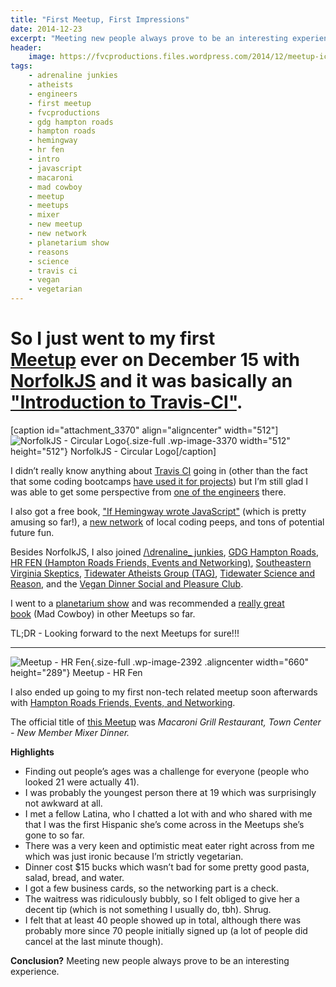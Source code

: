 ```yaml
---
title: "First Meetup, First Impressions"
date: 2014-12-23
excerpt: "Meeting new people always prove to be an interesting experience."
header:
    image: https://fvcproductions.files.wordpress.com/2014/12/meetup-icon.png?w=1024&h=435&crop=1
tags:
    - adrenaline junkies
    - atheists
    - engineers
    - first meetup
    - fvcproductions
    - gdg hampton roads
    - hampton roads
    - hemingway
    - hr fen
    - intro
    - javascript
    - macaroni
    - mad cowboy
    - meetup
    - meetups
    - mixer
    - new meetup
    - new network
    - planetarium show
    - reasons
    - science
    - travis ci
    - vegan
    - vegetarian
---
```


So I just went to my first [Meetup](https://meetup.com) ever on December 15 with [NorfolkJS](https://www.meetup.com/NorfolkJS/) and it was basically an ["Introduction to Travis-CI"](https://www.meetup.com/NorfolkJS/events/213364882/).
=======================================================================================================================================================================================================================================

\[caption id="attachment\_3370" align="aligncenter"
width="512"\]![NorfolkJS - Circular
Logo](https://fvcproductions.files.wordpress.com/2015/11/norfolkjs1.png){.size-full
.wp-image-3370 width="512" height="512"} NorfolkJS - Circular
Logo\[/caption\]

I didn’t really know anything about [Travis CI](https://travis-ci.org)
going in (other than the fact that some coding bootcamps [have used it
for projects](https://github.com/hr-14-15/resources)) but I’m still glad
I was able to get some perspective from [one of the
engineers](https://github.com/BanzaiMan) there.

I also got a free book, ["If Hemingway wrote
JavaScript"](https://www.nostarch.com/hemingwayjs) (which is pretty
amusing so far!), a [new network](https://757dev.org) of local coding
peeps, and tons of potential future fun.

Besides NorfolkJS, I also joined [/\\drenaline\_
junkies](https://www.meetup.com/Adrenaline_Junky/), [GDG Hampton
Roads](https://www.meetup.com/GDG-Hampton-Roads/), [HR FEN (Hampton Roads
Friends, Events and Networking)](https://www.meetup.com/HR-FEN/),
[Southeastern Virginia Skeptics](https://www.meetup.com/sevaskeptics/),
[Tidewater Atheists Group
(TAG)](https://www.meetup.com/Tidewater-Atheists-Group/ "TAG"),
[Tidewater Science and
Reason](https://www.meetup.com/Tidewater-Science-and-Reason/), and the
[Vegan Dinner Social and Pleasure
Club](https://www.meetup.com/Vegan-Dinner-Social-and-Pleasure-Club/).

I went to a [planetarium
show](https://sci.odu.edu/physics/planetarium/home.html) and was
recommended a [really great
book](https://www.amazon.com/MAD-COWBOY-Plain-Cattle-Rancher/dp/0684854465) (Mad
Cowboy) in other Meetups so far.

TL;DR - Looking forward to the next Meetups for sure!!!

------------------------------------------------------------------------

![Meetup - HR
Fen](https://fvcproductions.files.wordpress.com/2015/06/1433270063_featured.png){.size-full
.wp-image-2392 .aligncenter width="660" height="289"} Meetup - HR Fen

I also ended up going to my first non-tech related meetup soon
afterwards with [Hampton Roads Friends, Events, and
Networking](https://www.meetup.com/HR-FEN "Meetup - HR FEN").

The official title of [this
Meetup](https://www.meetup.com/HR-FEN/events/219360131/) was *Macaroni
Grill Restaurant, Town Center - New Member Mixer Dinner.*

**Highlights**

-   Finding out people’s ages was a challenge for everyone (people who
    looked 21 were actually 41).
-   I was probably the youngest person there at 19 which was
    surprisingly not awkward at all.
-   I met a fellow Latina, who I chatted a lot with and who shared with
    me that I was the first Hispanic she’s come across in the Meetups
    she’s gone to so far.
-   There was a very keen and optimistic meat eater right across from me
    which was just ironic because I’m strictly vegetarian.
-   Dinner cost \$15 bucks which wasn’t bad for some pretty good pasta,
    salad, bread, and water.
-   I got a few business cards, so the networking part is a check.
-   The waitress was ridiculously bubbly, so I felt obliged to give her
    a decent tip (which is not something I usually do, tbh). Shrug.
-   I felt that at least 40 people showed up in total, although there
    was probably more since 70 people initially signed up (a lot of
    people did cancel at the last minute though).

**Conclusion?** Meeting new people always prove to be an interesting
experience.
